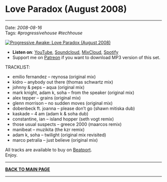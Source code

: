 # Love Paradox (August 2008) 

----

Date: *2008-08-16*  
Tags: *#progressivehouse #techhouse*  

[![Progressive Awake: Love Paradox (August 2008)](https://thumbnailer.mixcloud.com/unsafe/390x390/extaudio/a/0/4/0/0a9e-b6c6-4b04-bd02-98f2d125462c)](https://youtu.be/8Kf3LXU5VPE)  

* **Listen on**: [YouTube](https://youtu.be/8Kf3LXU5VPE), [Soundcloud](https://soundcloud.com/conorbolton366/love-paradox-august-2008), [MixCloud](https://www.mixcloud.com/progressiveawake2008/love-paradox-august-2008/), [Spotify](https://open.spotify.com/playlist/3PhLHHYpfVht0W8UbyrdcT?si=ae534b930be340d1)  
* Support me on [Patreon](https://www.patreon.com/shivioua) if you want to download MP3 version of this set.

TRACKLIST:  

* emilio fernandez – reynosa (original mix)
* kidro – anybody out there (thomas schwartz mix)
* johnny & peps – aqua (original mix)
* mark knight, adam k, soha – from the speaker (original mix)
* alex tepper – grains (original mix)
* glenn morrison – no sudden moves (original mix)
* dobenbeck ft. joanna – please don’t go (shawn mitiska dub)
* kaskade – 4 am (adam k & soha dub)
* constantine, ian – island hopper (seth vogt remix)
* those usual suspects – greece 2000 (maarcos remix)
* manibeat – muzikita (the kzr remix)
* adam k, soha – twilight (original mix revisited)
* marco petralia – just believe (original mix)

All tracks are available to buy on <a href="http://beatport.com" target="_blank">Beatport</a>.  
Enjoy.

----

[**BACK TO MAIN PAGE**](./README.md)

---- 
